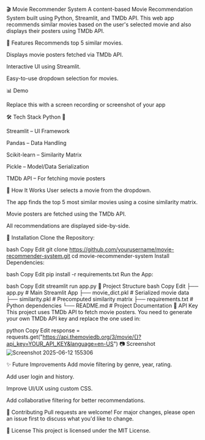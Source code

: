 🎬 Movie Recommender System
A content-based Movie Recommendation System built using Python, Streamlit, and TMDb API. This web app recommends similar movies based on the user's selected movie and also displays their posters using TMDb API.

📌 Features
Recommends top 5 similar movies.

Displays movie posters fetched via TMDb API.

Interactive UI using Streamlit.

Easy-to-use dropdown selection for movies.

📊 Demo

Replace this with a screen recording or screenshot of your app

🛠️ Tech Stack
Python 🐍

Streamlit – UI Framework

Pandas – Data Handling

Scikit-learn – Similarity Matrix

Pickle – Model/Data Serialization

TMDb API – For fetching movie posters

🚀 How It Works
User selects a movie from the dropdown.

The app finds the top 5 most similar movies using a cosine similarity matrix.

Movie posters are fetched using the TMDb API.

All recommendations are displayed side-by-side.

🧾 Installation
Clone the Repository:

bash
Copy
Edit
git clone https://github.com/yourusername/movie-recommender-system.git
cd movie-recommender-system
Install Dependencies:

bash
Copy
Edit
pip install -r requirements.txt
Run the App:

bash
Copy
Edit
streamlit run app.py
📁 Project Structure
bash
Copy
Edit
├── app.py                  # Main Streamlit App
├── movie_dict.pkl          # Serialized movie data
├── similarity.pkl          # Precomputed similarity matrix
├── requirements.txt        # Python dependencies
└── README.md               # Project Documentation
🔑 API Key
This project uses TMDb API to fetch movie posters. You need to generate your own TMDb API key and replace the one used in:

python
Copy
Edit
response = requests.get("https://api.themoviedb.org/3/movie/{}?api_key=YOUR_API_KEY&language=en-US")
📷 Screenshot![Screenshot 2025-06-12 155306](https://github.com/user-attachments/assets/bd4c943f-84c9-49dd-8d25-1b44b40d0f43)

✨ Future Improvements
Add movie filtering by genre, year, rating.

Add user login and history.

Improve UI/UX using custom CSS.

Add collaborative filtering for better recommendations.

🤝 Contributing
Pull requests are welcome! For major changes, please open an issue first to discuss what you'd like to change.

📄 License
This project is licensed under the MIT License.
